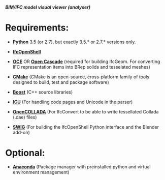 ##### BIM/IFC model visual viewer (analyser)

# Requirements: 

- **[Python](https://www.python.org/downloads/)**  3.5 (or 2.7), but exactly 3.5.* or 2.7.* versions only.

- **[IfcOpenShell](https://github.com/IfcOpenShell/IfcOpenShell)**

- **[OCE](https://github.com/tpaviot/oce)** OR **[Open Cascade](http://www.opencascade.org/getocc/download/loadocc/)** (required for building IfcGeom. For converting IFC representation items into BRep solids and tesselated meshes)

- **[CMake](https://cmake.org/download/)** (CMake is an open-source, cross-platform family of tools designed to build, test and package software)

- **[Boost](https://dl.bintray.com/boostorg/release/1.65.1/source/)** (C++ source libraries)

- **[ICU](http://site.icu-project.org/download)** (For handling code pages and Unicode in the parser)

- **[OpenCOLLADA](https://github.com/khronosGroup/OpenCOLLADA/)** (For IfcConvert to be able to write tessellated Collada (.dae) files)

- **[SWIG](http://www.swig.org/download.html)** (For building the IfcOpenShell Python interface and the Blender add-on)


# Optional: 
- **[Anaconda](https://www.anaconda.com/download/)** (Package manager with preinstalled python and virtual environment management)

